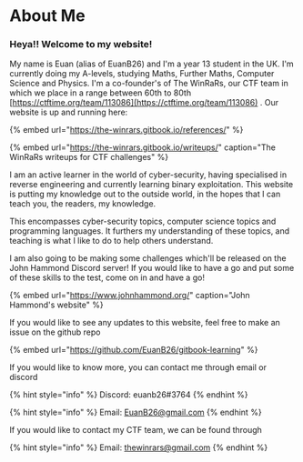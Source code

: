 # About Me

### Heya!! Welcome to my website!

My name is Euan \(alias of EuanB26\) and I'm a year 13 student in the UK. I'm currently doing my A-levels, studying Maths, Further Maths, Computer Science and Physics. I'm a co-founder's of The WinRaRs, our CTF team in which we place in a range between 60th to 80th [https://ctftime.org/team/113086](https://ctftime.org/team/113086) . Our website is up and running here:

{% embed url="https://the-winrars.gitbook.io/references/" %}

{% embed url="https://the-winrars.gitbook.io/writeups/" caption="The WinRaRs writeups for CTF challenges" %}

I am an active learner in the world of cyber-security, having specialised in reverse engineering and currently learning binary exploitation. This website is putting my knowledge out to the outside world, in the hopes that I can teach you, the readers, my knowledge.

This encompasses cyber-security topics, computer science topics and programming languages. It furthers my understanding of these topics, and teaching is what I like to do to help others understand.

I am also going to be making some challenges which'll be released on the John Hammond Discord server! If you would like to have a go and put some of these skills to the test, come on in and have a go!

{% embed url="https://www.johnhammond.org/" caption="John Hammond\'s website" %}

If you would like to see any updates to this website, feel free to make an issue on the github repo

{% embed url="https://github.com/EuanB26/gitbook-learning" %}

If you would like to know more, you can contact me through email or discord

{% hint style="info" %}
Discord: euanb26\#3764
{% endhint %}

{% hint style="info" %}
Email: EuanB26@gmail.com
{% endhint %}

If you would like to contact my CTF team, we can be found through

{% hint style="info" %}
Email: thewinrars@gmail.com
{% endhint %}



